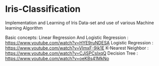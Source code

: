 # Iris-Classification
Implementation and Learning of Iris Data-set and use of various Machine learning Algorithm

Basic concepts:
Linear Regression And Logistic Regression : https://www.youtube.com/watch?v=HYE9ruNDESA
Logistic Regression : https://www.youtube.com/watch?v=VImxF-9jk1E
K-Nearest Neighbor : https://www.youtube.com/watch?v=CJjSPCslxqQ
Decision Tree : https://www.youtube.com/watch?v=oeKBs41MkNo
